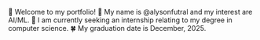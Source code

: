🌿 Welcome to my portfolio! 
🌼 My name is @alysonfutral and my interest are AI/ML.
🌺 I am currently seeking an internship relating to my degree in computer science.
🍀 My graduation date is December, 2025.
